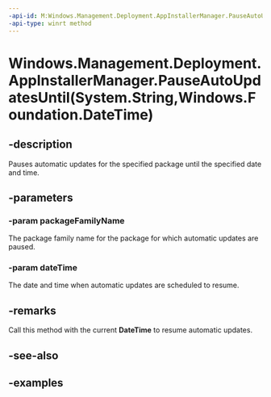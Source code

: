 ```yaml
---
-api-id: M:Windows.Management.Deployment.AppInstallerManager.PauseAutoUpdatesUntil(System.String,Windows.Foundation.DateTime)
-api-type: winrt method
---
```


# Windows.Management.Deployment.AppInstallerManager.PauseAutoUpdatesUntil(System.String,Windows.Foundation.DateTime)

<!--
public void PauseAutoUpdatesUntil (string packageFamilyName, System.DateTimeOffset dateTime);
-->


## -description

Pauses automatic updates for the specified package until the specified date and time.

## -parameters

### -param packageFamilyName

The package family name for the package for which automatic updates are paused.

### -param dateTime

The date and time when automatic updates are scheduled to resume.

## -remarks

Call this method with the current **DateTime** to resume automatic updates.

## -see-also

## -examples


